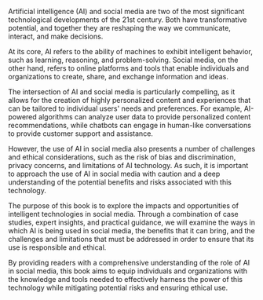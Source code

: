 
Artificial intelligence (AI) and social media are two of the most significant technological developments of the 21st century. Both have transformative potential, and together they are reshaping the way we communicate, interact, and make decisions.

At its core, AI refers to the ability of machines to exhibit intelligent behavior, such as learning, reasoning, and problem-solving. Social media, on the other hand, refers to online platforms and tools that enable individuals and organizations to create, share, and exchange information and ideas.

The intersection of AI and social media is particularly compelling, as it allows for the creation of highly personalized content and experiences that can be tailored to individual users' needs and preferences. For example, AI-powered algorithms can analyze user data to provide personalized content recommendations, while chatbots can engage in human-like conversations to provide customer support and assistance.

However, the use of AI in social media also presents a number of challenges and ethical considerations, such as the risk of bias and discrimination, privacy concerns, and limitations of AI technology. As such, it is important to approach the use of AI in social media with caution and a deep understanding of the potential benefits and risks associated with this technology.

The purpose of this book is to explore the impacts and opportunities of intelligent technologies in social media. Through a combination of case studies, expert insights, and practical guidance, we will examine the ways in which AI is being used in social media, the benefits that it can bring, and the challenges and limitations that must be addressed in order to ensure that its use is responsible and ethical.

By providing readers with a comprehensive understanding of the role of AI in social media, this book aims to equip individuals and organizations with the knowledge and tools needed to effectively harness the power of this technology while mitigating potential risks and ensuring ethical use.
